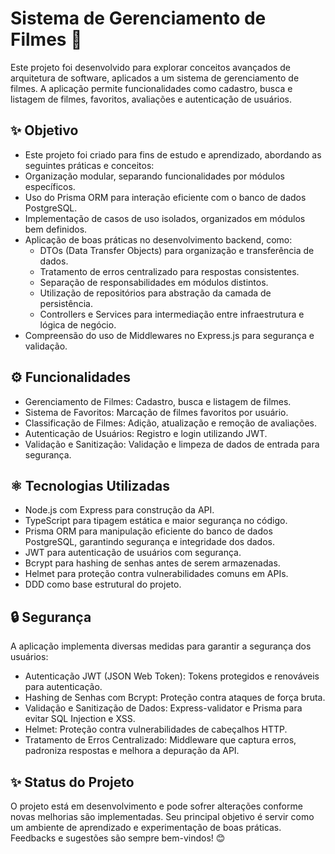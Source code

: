 # Sistema de Gerenciamento de Filmes 🎥

Este projeto foi desenvolvido para explorar conceitos avançados de arquitetura de software, aplicados a um sistema de gerenciamento de filmes. A aplicação permite funcionalidades como cadastro, busca e listagem de filmes, favoritos, avaliações e autenticação de usuários.

## ✨ Objetivo

- Este projeto foi criado para fins de estudo e aprendizado, abordando as seguintes práticas e conceitos:
- Organização modular, separando funcionalidades por módulos específicos.
- Uso do Prisma ORM para interação eficiente com o banco de dados PostgreSQL.
- Implementação de casos de uso isolados, organizados em módulos bem definidos.
- Aplicação de boas práticas no desenvolvimento backend, como:
  - DTOs (Data Transfer Objects) para organização e transferência de dados.
  - Tratamento de erros centralizado para respostas consistentes.
  - Separação de responsabilidades em módulos distintos.
  - Utilização de repositórios para abstração da camada de persistência.
  - Controllers e Services para intermediação entre infraestrutura e lógica de negócio.
- Compreensão do uso de Middlewares no Express.js para segurança e validação.

## ⚙️ Funcionalidades

- Gerenciamento de Filmes: Cadastro, busca e listagem de filmes.
- Sistema de Favoritos: Marcação de filmes favoritos por usuário.
- Classificação de Filmes: Adição, atualização e remoção de avaliações.
- Autenticação de Usuários: Registro e login utilizando JWT.
- Validação e Sanitização: Validação e limpeza de dados de entrada para segurança.

## ⚛️ Tecnologias Utilizadas

- Node.js com Express para construção da API.
- TypeScript para tipagem estática e maior segurança no código.
- Prisma ORM para manipulação eficiente do banco de dados PostgreSQL, garantindo segurança e integridade dos dados.
- JWT para autenticação de usuários com segurança.
- Bcrypt para hashing de senhas antes de serem armazenadas.
- Helmet para proteção contra vulnerabilidades comuns em APIs.
- DDD como base estrutural do projeto.

## 🔒 Segurança

A aplicação implementa diversas medidas para garantir a segurança dos usuários:
- Autenticação JWT (JSON Web Token): Tokens protegidos e renováveis para autenticação.
- Hashing de Senhas com Bcrypt: Proteção contra ataques de força bruta.
- Validação e Sanitização de Dados: Express-validator e Prisma para evitar SQL Injection e XSS.
- Helmet: Proteção contra vulnerabilidades de cabeçalhos HTTP.
- Tratamento de Erros Centralizado: Middleware que captura erros, padroniza respostas e melhora a depuração da API.

## ✨ Status do Projeto

O projeto está em desenvolvimento e pode sofrer alterações conforme novas melhorias são implementadas. Seu principal objetivo é servir como um ambiente de aprendizado e experimentação de boas práticas. Feedbacks e sugestões são sempre bem-vindos! 😊
